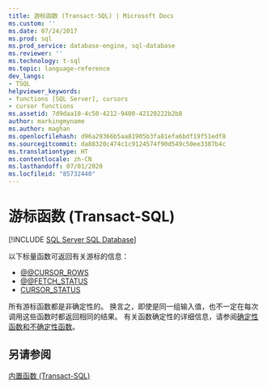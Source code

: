 ```yaml
---
title: 游标函数 (Transact-SQL) | Microsoft Docs
ms.custom: ''
ms.date: 07/24/2017
ms.prod: sql
ms.prod_service: database-engine, sql-database
ms.reviewer: ''
ms.technology: t-sql
ms.topic: language-reference
dev_langs:
- TSQL
helpviewer_keywords:
- functions [SQL Server], cursors
- cursor functions
ms.assetid: 7d9daa10-4c50-4212-9400-42120222b2b8
author: markingmyname
ms.author: maghan
ms.openlocfilehash: d96a29366b5aa81905b3fa81efa6bdf19f51edf8
ms.sourcegitcommit: da88320c474c1c9124574f90d549c50ee3387b4c
ms.translationtype: HT
ms.contentlocale: zh-CN
ms.lasthandoff: 07/01/2020
ms.locfileid: "85732440"
---
```

# <a name="cursor-functions-transact-sql"></a>游标函数 (Transact-SQL)
[!INCLUDE [SQL Server SQL Database](../../includes/applies-to-version/sql-asdb.md)]

以下标量函数可返回有关游标的信息：
  
- [@@CURSOR_ROWS](../../t-sql/functions/cursor-rows-transact-sql.md)
- [@@FETCH_STATUS](../../t-sql/functions/fetch-status-transact-sql.md)
- [CURSOR_STATUS](../../t-sql/functions/cursor-status-transact-sql.md)
  
所有游标函数都是非确定性的。 换言之，即使是同一组输入值，也不一定在每次调用这些函数时都返回相同的结果。 有关函数确定性的详细信息，请参阅[确定性函数和不确定性函数](../../relational-databases/user-defined-functions/deterministic-and-nondeterministic-functions.md)。
  
## <a name="see-also"></a>另请参阅

[内置函数 (Transact-SQL)](~/t-sql/functions/functions.md)
